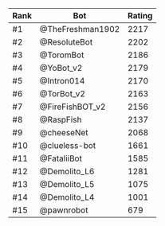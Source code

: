 Rank|Bot|Rating
---|---|---
#1|@TheFreshman1902|2217
#2|@ResoluteBot|2202
#3|@ToromBot|2186
#4|@YoBot_v2|2179
#5|@Intron014|2170
#6|@TorBot_v2|2163
#7|@FireFishBOT_v2|2156
#8|@RaspFish|2137
#9|@cheeseNet|2068
#10|@clueless-bot|1661
#11|@FataliiBot|1585
#12|@Demolito_L6|1281
#13|@Demolito_L5|1075
#14|@Demolito_L4|1001
#15|@pawnrobot|679
